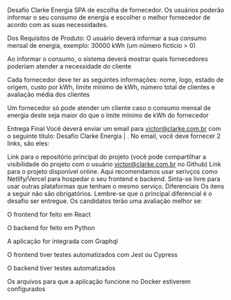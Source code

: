 Desafio Clarke Energia
SPA de escolha de fornecedor. Os usuários poderão informar o seu consumo de energia e escolher o melhor fornecedor de acordo com as suas necessidades.

Dos Requisitos de Produto:
O usuário deverá informar a sua consumo mensal de energia, exemplo: 30000 kWh (um número fictício > 0)

Ao informar o consumo, o sistema deverá mostrar quais fornecedores poderiam atender a necessidade do cliente

Cada fornecedor deve ter as seguintes informações: nome, logo, estado de origem, custo por kWh, limite mínimo de kWh, número total de clientes e avaliação média dos clientes

Um fornecedor só pode atender um cliente caso o consumo mensal de energia deste seja maior do que o lmite mínimo de kWh do fornecedor

Entrega Final
Você deverá enviar um email para victor@clarke.com.br com o seguinte título: Desafio Clarke Energia | <Seu Nome>. No email, você deve fornecer 2 links, são eles:

Link para o repositório principal do projeto (você pode compartilhar a visibilidade do projeto com o usuário victor@clarke.com.br no Github)
Link para o projeto disponível online. Aqui recomendamos usar serivços como Netlify/Vercel para hospedar o seu frontend e backend. Sinta-se livre para usar outras plataformas que tenham o mesmo serviço.
Diferenciais
Os itens a seguir não são obrigatórios. Lembre-se que o principal diferencial é o desafio ser entregue. Os candidatos terão uma avaliação melhor se:

O frontend for feito em React

O backend for feito em Python

A aplicação for integrada com Graphql

O frontend tiver testes automatizados com Jest ou Cypress

O backend tiver testes automatizados

Os arquivos para que a aplicação funcione no Docker estiverem configurados